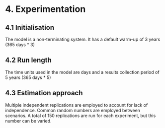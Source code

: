 # 4. Experimentation

## 4.1 Initialisation

The model is a non-terminating system. It has a default warm-up of 3 years (365 days * 3)

## 4.2 Run length

The time units used in the model are days and a results collection period of 5 years (365 days * 5)

## 4.3 Estimation approach

Multiple independent replications are employed to account for lack of independence. Common random numbers are employed between scenarios.  A total of 150 replications are run for each experiment, but this number can be varied. 
